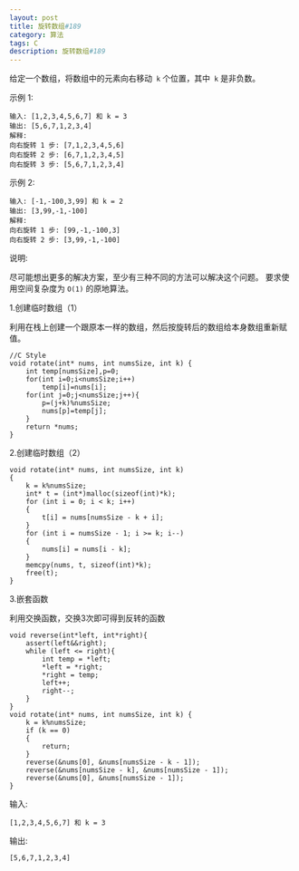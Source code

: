 ```yaml
---
layout: post
title: 旋转数组#189
category: 算法
tags: C
description: 旋转数组#189
---
```


给定一个数组，将数组中的元素向右移动` k` 个位置，其中` k` 是非负数。

示例 1:

	输入: [1,2,3,4,5,6,7] 和 k = 3
	输出: [5,6,7,1,2,3,4]
	解释:
	向右旋转 1 步: [7,1,2,3,4,5,6]
	向右旋转 2 步: [6,7,1,2,3,4,5]
	向右旋转 3 步: [5,6,7,1,2,3,4]
示例 2:

	输入: [-1,-100,3,99] 和 k = 2
	输出: [3,99,-1,-100]
	解释: 
	向右旋转 1 步: [99,-1,-100,3]
	向右旋转 2 步: [3,99,-1,-100]
说明:

尽可能想出更多的解决方案，至少有三种不同的方法可以解决这个问题。
要求使用空间复杂度为 `O(1)` 的原地算法。

	
1.创建临时数组（1）

利用在栈上创建一个跟原本一样的数组，然后按旋转后的数组给本身数组重新赋值。

	//C Style
	void rotate(int* nums, int numsSize, int k) {
	    int temp[numsSize],p=0;
	    for(int i=0;i<numsSize;i++)
	        temp[i]=nums[i];
	    for(int j=0;j<numsSize;j++){
	        p=(j+k)%numsSize;
	        nums[p]=temp[j];
	    }
	    return *nums;
	}
	
2.创建临时数组（2）

	void rotate(int* nums, int numsSize, int k)
	{
		k = k%numsSize;
		int* t = (int*)malloc(sizeof(int)*k);
		for (int i = 0; i < k; i++)
		{
			t[i] = nums[numsSize - k + i];
		}
		for (int i = numsSize - 1; i >= k; i--)
		{
			nums[i] = nums[i - k];
		}
		memcpy(nums, t, sizeof(int)*k);
		free(t);
	}

3.嵌套函数

利用交换函数，交换3次即可得到反转的函数

	void reverse(int*left, int*right){
		assert(left&&right);
		while (left <= right){
			int temp = *left;
			*left = *right;
			*right = temp;
			left++;
			right--;
		}
	}
	void rotate(int* nums, int numsSize, int k) {
		k = k%numsSize;
		if (k == 0)
		{
			return;
		}
		reverse(&nums[0], &nums[numsSize - k - 1]);
		reverse(&nums[numsSize - k], &nums[numsSize - 1]);
		reverse(&nums[0], &nums[numsSize - 1]);
	}
	
输入: 

	[1,2,3,4,5,6,7] 和 k = 3

输出: 

	[5,6,7,1,2,3,4]